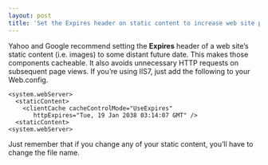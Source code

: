 ```yaml
---
layout: post
title: 'Set the Expires header on static content to increase web site performance'
---
```

Yahoo and Google recommend setting the **Expires** header of a web site’s static content (i.e. images) to some distant future date. This makes those components cacheable. It also avoids unnecessary HTTP requests on subsequent page views. If you’re using IIS7, just add the following to your Web.config.
    
    <system.webServer>  
      <staticContent>  
        <clientCache cacheControlMode="UseExpires"  
           httpExpires="Tue, 19 Jan 2038 03:14:07 GMT" />  
      <staticContent>  
    <system.webServer>  

Just remember that if you change any of your static content, you’ll have to change the file name.
